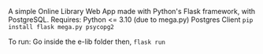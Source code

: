 A simple Online Library Web App made with Python's Flask framework, with PostgreSQL.
Requires:
  Python <= 3.10    (due to mega.py)
  Postgres Client
  `pip install flask mega.py psycopg2`

To run:
  Go inside the e-lib folder then,
  `flask run`
